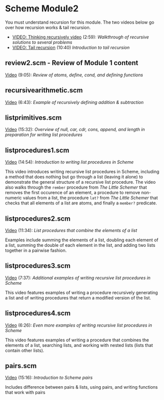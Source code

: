 # Scheme Module2

You must understand recursion for this module.  The two videos below go over how recursion works & tail recursion.

- [VIDEO: Thinking recursively video](https://youtu.be/OpX214pT6D0) (2:59): *Walkthrough of recursive solutions to several problems*
- [VIDEO: Tail recursion](https://youtu.be/mFiRdTmbs3E) (10:40) *Introduction to tail recursion*

## review2.scm - Review of Module 1 content

[Video](https://youtu.be/IMJNNLLM99U) (9:05): *Review of atoms, define, cond, and defining functions*

## recursivearithmetic.scm

[Video](https://youtu.be/uyER4B3q9ag) (6:43): *Example of recursively defining addition & subtraction*

## listprimitives.scm

[Video](https://youtu.be/slotKodkA-U) (15:32): *Overview of null, car, cdr, cons, append, and length in preparation for writing list procedures*

## listprocedures1.scm

[Video](https://youtu.be/a8tulokZSk8) (14:54): *Introduction to writing list procedures in Scheme*

This video introduces writing recursive list procedures in Scheme, including a method that does nothing but go through a list (leaving it alone) to demonstrate the general structure of a recursive list procedure.  The video also walks through the `rember` procedure from *The Little Schemer* that removes the first occurence of an element, a procedure to remove non-numeric values from a list, the procedure `lat?` from *The Little Schemer* that checks that all elements of a list are atoms, and finally a `member?` predicate.

## listprocedures2.scm

[Video](https://youtu.be/9PninqTenfU) (11:34): *List procedures that combine the elements of a list*

Examples include summing the elements of a list, doubling each element of a list, summing the double of each element in the list, and adding two lists together in a pairwise fashion.

## listprocedures3.scm

[Video](https://youtu.be/2JkRNjOmbRs) (7:37): *Additional examples of writing recursive list procedures in Scheme*

This video features examples of writing a procedure recursively generating a list and of writing procedures that return a modified version of the list.  

## listprocedures4.scm

[Video](https://youtu.be/Y7NQD9hABfI) (6:26): *Even more examples of writing recursive list procedures in Scheme*

This video features examples of writing a procedure that combines the elements of a list, searching lists, and working with nested lists (lists that contain other lists).

## pairs.scm

[Video](https://youtu.be/lML7RaSldkI) (15:16): *Introduction to Scheme pairs*

Includes difference between pairs & lists, using pairs, and writing functions that work with pairs
